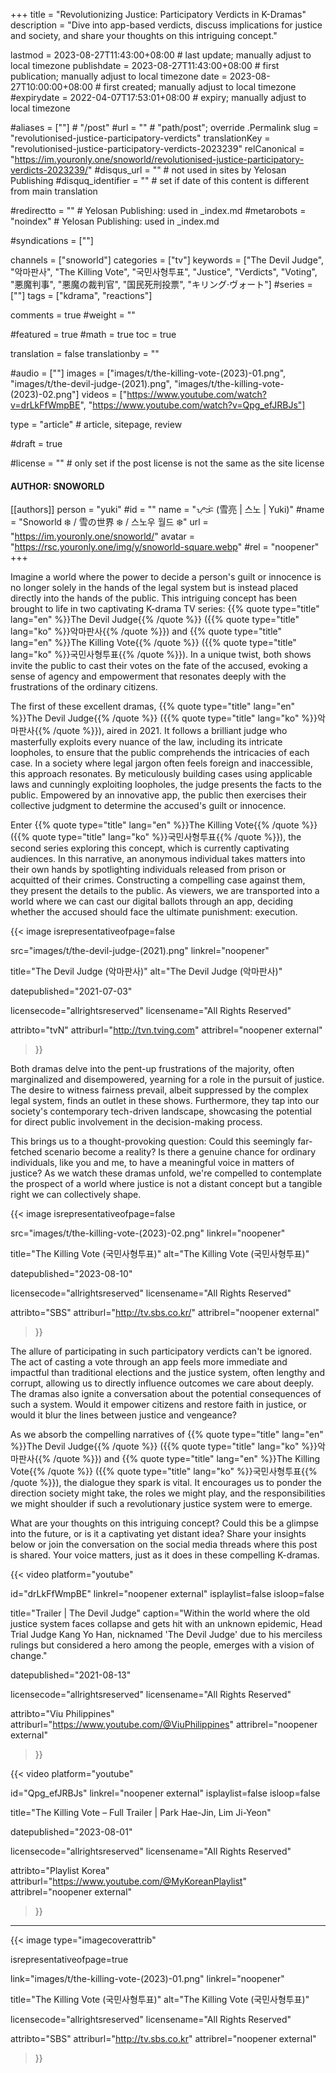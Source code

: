 +++
title = "Revolutionizing Justice: Participatory Verdicts in K-Dramas"
description = "Dive into app-based verdicts, discuss implications for justice and society, and share your thoughts on this intriguing concept."

lastmod = 2023-08-27T11:43:00+08:00                 # last update; manually adjust to local timezone
publishdate = 2023-08-27T11:43:00+08:00             # first publication; manually adjust to local timezone
date = 2023-08-27T10:00:00+08:00                    # first created; manually adjust to local timezone
#expirydate = 2022-04-07T17:53:01+08:00              # expiry; manually adjust to local timezone

#aliases = [""]                                        # "/post"
#url = ""                                              # "path/post"; override .Permalink
slug = "revolutionised-justice-participatory-verdicts"
translationKey = "revolutionised-justice-participatory-verdicts-2023239"
relCanonical = "https://im.youronly.one/snoworld/revolutionised-justice-participatory-verdicts-2023239/"
#disqus_url = ""                                       # not used in sites by Yelosan Publishing
#disquq_identifier = ""                                # set if date of this content is different from main translation

#redirectto = ""                                       # Yelosan Publishing: used in _index.md
#metarobots = "noindex"                                # Yelosan Publishing: used in _index.md

#syndications = [""]

channels = ["snoworld"]
categories = ["tv"]
keywords = ["The Devil Judge", "악마판사", "The Killing Vote", "국민사형투표", "Justice", "Verdicts", "Voting", "悪魔判事", "悪魔の裁判官", "国民死刑投票", "キリング·ヴォート"]
#series = [""]
tags = ["kdrama", "reactions"]

comments = true
#weight = ""

#featured = true
#math = true
toc = true

translation = false
translationby = ""

#audio = [""]
images = ["images/t/the-killing-vote-(2023)-01.png", "images/t/the-devil-judge-(2021).png", "images/t/the-killing-vote-(2023)-02.png"]
videos = ["https://www.youtube.com/watch?v=drLkFfWmpBE", "https://www.youtube.com/watch?v=Qpg_efJRBJs"]

type = "article"                                             # article, sitepage, review

#draft = true

#license = ""                                          # only set if the post license is not the same as the site license

#### AUTHOR: SNOWORLD ####
[[authors]]
  person = "yuki"
  #id = ""
  name = "ᜌᜓᜃᜒ (雪亮 | 스노 | Yuki)"
  #name = "Snoworld ❄️ / 雪の世界 ❄️ / 스노우 월드 ❄️"
  url = "https://im.youronly.one/snoworld/"
  avatar = "https://rsc.youronly.one/img/y/snoworld-square.webp"
  #rel = "noopener"
+++

Imagine a world where the power to decide a person's guilt or innocence is no longer solely in the hands of the legal system but is instead placed directly into the hands of the public. This intriguing concept has been brought to life in two captivating K-drama TV series: {{% quote type="title" lang="en" %}}The Devil Judge{{% /quote %}} ({{% quote type="title" lang="ko" %}}악마판사{{% /quote %}}) and {{% quote type="title" lang="en" %}}The Killing Vote{{% /quote %}} ({{% quote type="title" lang="ko" %}}국민사형투표{{% /quote %}}). In a unique twist, both shows invite the public to cast their votes on the fate of the accused, evoking a sense of agency and empowerment that resonates deeply with the frustrations of the ordinary citizens.

<!--more-->

The first of these excellent dramas, {{% quote type="title" lang="en" %}}The Devil Judge{{% /quote %}} ({{% quote type="title" lang="ko" %}}악마판사{{% /quote %}}), aired in 2021. It follows a brilliant judge who masterfully exploits every nuance of the law, including its intricate loopholes, to ensure that the public comprehends the intricacies of each case. In a society where legal jargon often feels foreign and inaccessible, this approach resonates. By meticulously building cases using applicable laws and cunningly exploiting loopholes, the judge presents the facts to the public. Empowered by an innovative app, the public then exercises their collective judgment to determine the accused's guilt or innocence.

Enter {{% quote type="title" lang="en" %}}The Killing Vote{{% /quote %}} ({{% quote type="title" lang="ko" %}}국민사형투표{{% /quote %}}), the second series exploring this concept, which is currently captivating audiences. In this narrative, an anonymous individual takes matters into their own hands by spotlighting individuals released from prison or acquitted of their crimes. Constructing a compelling case against them, they present the details to the public. As viewers, we are transported into a world where we can cast our digital ballots through an app, deciding whether the accused should face the ultimate punishment: execution.

{{< image
  isrepresentativeofpage=false

  src="images/t/the-devil-judge-(2021).png"
  linkrel="noopener"

  title="The Devil Judge (악마판사)"
  alt="The Devil Judge (악마판사)"

  datepublished="2021-07-03"

  licensecode="allrightsreserved"
  licensename="All Rights Reserved"

  attribto="tvN"
  attriburl="http://tvn.tving.com"
  attribrel="noopener external"
>}}

Both dramas delve into the pent-up frustrations of the majority, often marginalized and disempowered, yearning for a role in the pursuit of justice. The desire to witness fairness prevail, albeit suppressed by the complex legal system, finds an outlet in these shows. Furthermore, they tap into our society's contemporary tech-driven landscape, showcasing the potential for direct public involvement in the decision-making process.

This brings us to a thought-provoking question: Could this seemingly far-fetched scenario become a reality? Is there a genuine chance for ordinary individuals, like you and me, to have a meaningful voice in matters of justice? As we watch these dramas unfold, we're compelled to contemplate the prospect of a world where justice is not a distant concept but a tangible right we can collectively shape.

{{< image
  isrepresentativeofpage=false

  src="images/t/the-killing-vote-(2023)-02.png"
  linkrel="noopener"

  title="The Killing Vote (국민사형투표)"
  alt="The Killing Vote (국민사형투표)"

  datepublished="2023-08-10"

  licensecode="allrightsreserved"
  licensename="All Rights Reserved"

  attribto="SBS"
  attriburl="http://tv.sbs.co.kr/"
  attribrel="noopener external"
>}}

The allure of participating in such participatory verdicts can't be ignored. The act of casting a vote through an app feels more immediate and impactful than traditional elections and the justice system, often lengthy and corrupt, allowing us to directly influence outcomes we care about deeply. The dramas also ignite a conversation about the potential consequences of such a system. Would it empower citizens and restore faith in justice, or would it blur the lines between justice and vengeance?

As we absorb the compelling narratives of {{% quote type="title" lang="en" %}}The Devil Judge{{% /quote %}} ({{% quote type="title" lang="ko" %}}악마판사{{% /quote %}}) and {{% quote type="title" lang="en" %}}The Killing Vote{{% /quote %}} ({{% quote type="title" lang="ko" %}}국민사형투표{{% /quote %}}), the dialogue they spark is vital. It encourages us to ponder the direction society might take, the roles we might play, and the responsibilities we might shoulder if such a revolutionary justice system were to emerge.

What are your thoughts on this intriguing concept? Could this be a glimpse into the future, or is it a captivating yet distant idea? Share your insights below or join the conversation on the social media threads where this post is shared. Your voice matters, just as it does in these compelling K-dramas.

{{< video
  platform="youtube"

  id="drLkFfWmpBE"
  linkrel="noopener external"
  isplaylist=false
  isloop=false

  title="Trailer | The Devil Judge"
  caption="Within the world where the old justice system faces collapse and gets hit with an unknown epidemic, Head Trial Judge Kang Yo Han, nicknamed 'The Devil Judge' due to his merciless rulings but considered a hero among the people, emerges with a vision of change."

  datepublished="2021-08-13"

  licensecode="allrightsreserved"
  licensename="All Rights Reserved"

  attribto="Viu Philippines"
  attriburl="https://www.youtube.com/@ViuPhilippines"
  attribrel="noopener external"
>}}

{{< video
  platform="youtube"

  id="Qpg_efJRBJs"
  linkrel="noopener external"
  isplaylist=false
  isloop=false

  title="The Killing Vote – Full Trailer | Park Hae-Jin, Lim Ji-Yeon"

  datepublished="2023-08-01"

  licensecode="allrightsreserved"
  licensename="All Rights Reserved"

  attribto="Playlist Korea"
  attriburl="https://www.youtube.com/@MyKoreanPlaylist"
  attribrel="noopener external"
>}}

---

{{< image
  type="imagecoverattrib"

  isrepresentativeofpage=true

  link="images/t/the-killing-vote-(2023)-01.png"
  linkrel="noopener"

  title="The Killing Vote (국민사형투표)"
  alt="The Killing Vote (국민사형투표)"

  licensecode="allrightsreserved"
  licensename="All Rights Reserved"

  attribto="SBS"
  attriburl="http://tv.sbs.co.kr"
  attribrel="noopener external"
>}}
